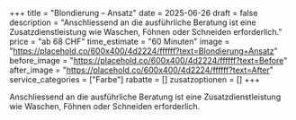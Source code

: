 +++
title = "Blondierung – Ansatz"
date = 2025-06-26
draft = false
description = "Anschliessend an die ausführliche Beratung ist eine Zusatzdienstleistung wie Waschen, Föhnen oder Schneiden erforderlich."
price = "ab 68 CHF"
time_estimate = "60 Minuten"
image = "https://placehold.co/600x400/4d2224/ffffff?text=Blondierung+Ansatz"
before_image = "https://placehold.co/600x400/4d2224/ffffff?text=Before"
after_image = "https://placehold.co/600x400/4d2224/ffffff?text=After"
service_categories = ["Farbe"]
rabatte = []
zusatzoptionen = []
+++

Anschliessend an die ausführliche Beratung ist eine Zusatzdienstleistung wie Waschen, Föhnen oder Schneiden erforderlich.
